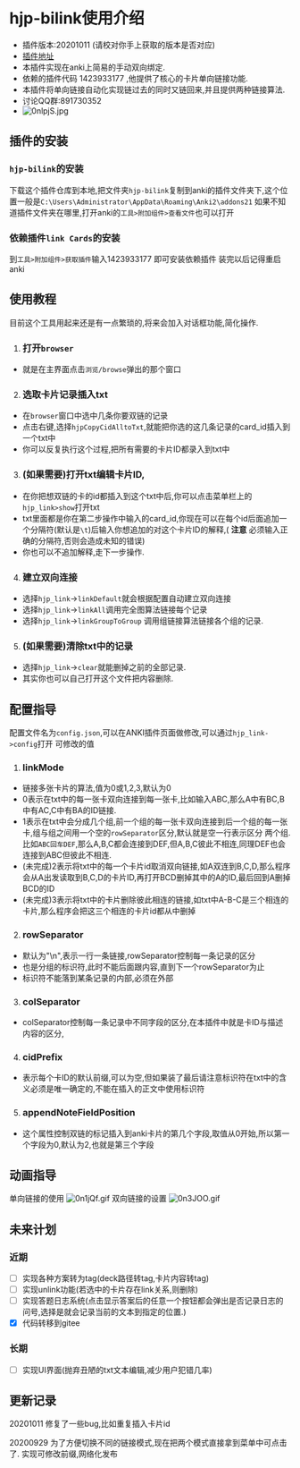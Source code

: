 # hjp-bilink使用介绍
- 插件版本:20201011 (请校对你手上获取的版本是否对应)
- [插件地址](https://gitee.com/huangjipan/hjp-bilink)
- 本插件实现在anki上简易的手动双向绑定.
- 依赖的插件代码 1423933177 ,他提供了核心的卡片单向链接功能.
- 本插件将单向链接自动化实现链过去的同时又链回来,并且提供两种链接算法.
- 讨论QQ群:891730352
- ![0nlpjS.jpg](https://s1.ax1x.com/2020/09/30/0nlpjS.jpg)
## 插件的安装
### `hjp-bilink`的安装
下载这个插件仓库到本地,把文件夹`hjp-bilink`复制到anki的插件文件夹下,这个位置一般是`C:\Users\Administrator\AppData\Roaming\Anki2\addons21`
如果不知道插件文件夹在哪里,打开anki的`工具>附加组件>查看文件`也可以打开
### 依赖插件`link Cards`的安装
到`工具>附加组件>获取插件`输入1423933177  即可安装依赖插件
装完以后记得重启anki
## 使用教程
目前这个工具用起来还是有一点繁琐的,将来会加入对话框功能,简化操作.
1. ### 打开`browser`
- 就是在主界面点击`浏览/browse`弹出的那个窗口
2. ### 选取卡片记录插入txt
- 在`browser`窗口中选中几条你要双链的记录
- 点击右键,选择`hjpCopyCidAlltoTxt`,就能把你选的这几条记录的card_id插入到一个txt中
- 你可以反复执行这个过程,把所有需要的卡片ID都录入到txt中
3. ### (如果需要)打开txt编辑卡片ID,
- 在你把想双链的卡的id都插入到这个txt中后,你可以点击菜单栏上的`hjp_link>show`打开txt
- txt里面都是你在第二步操作中输入的card_id,你现在可以在每个id后面追加一个分隔符(默认是`\t`)后输入你想追加的对这个卡片ID的解释,( **注意** 必须输入正确的分隔符,否则会造成未知的错误)
- 你也可以不追加解释,走下一步操作.
4. ### 建立双向连接
- 选择`hjp_link`->`linkDefault`就会根据配置自动建立双向连接
- 选择`hjp_link`->`linkAll`调用完全图算法链接每个记录
- 选择`hjp_link`->`linkGroupToGroup` 调用组链接算法链接各个组的记录.
5. ### (如果需要)清除txt中的记录
- 选择`hjp_link`->`clear`就能删掉之前的全部记录.
- 其实你也可以自己打开这个文件把内容删除.

## 配置指导
配置文件名为`config.json`,可以在ANKI插件页面做修改,可以通过`hjp_link->config`打开
可修改的值
1. ### linkMode
- 链接多张卡片的算法,值为0或1,2,3,默认为0
- 0表示在txt中的每一张卡双向连接到每一张卡,比如输入ABC,那么A中有BC,B中有AC,C中有BA的ID链接.
- 1表示在txt中会分成几个组,前一个组的每一张卡双向连接到后一个组的每一张卡,组与组之间用一个空的`rowSeparator`区分,默认就是空一行表示区分
两个组.比如`ABC回车DEF`,那么A,B,C都会连接到DEF,但A,B,C彼此不相连,同理DEF也会连接到ABC但彼此不相连.
- (未完成)2表示将txt中的每一个卡片id取消双向链接,如A双连到B,C,D,那么程序会从A出发读取到B,C,D的卡片ID,再打开BCD删掉其中的A的ID,最后回到A删掉BCD的ID
- (未完成)3表示将txt中的卡片删除彼此相连的链接,如txt中A-B-C是三个相连的卡片,那么程序会把这三个相连的卡片id都从中删掉
2. ### rowSeparator
- 默认为"\n",表示一行一条链接,rowSeparator控制每一条记录的区分
- 也是分组的标识符,此时不能后面跟内容,直到下一个rowSeparator为止
- 标识符不能落到某条记录的内部,必须在外部
3. ### colSeparator
- colSeparator控制每一条记录中不同字段的区分,在本插件中就是卡ID与描述内容的区分,
4. ### cidPrefix
- 表示每个卡ID的默认前缀,可以为空,但如果装了最后请注意标识符在txt中的含义必须是唯一确定的,不能在插入的正文中使用标识符
5. ### appendNoteFieldPosition
- 这个属性控制双链的标记插入到anki卡片的第几个字段,取值从0开始,所以第一个字段为0,默认为2,也就是第三个字段
## 动画指导
单向链接的使用
![0n1jQf.gif](https://s1.ax1x.com/2020/09/30/0n1jQf.gif)
双向链接的设置
![0n3JOO.gif](https://s1.ax1x.com/2020/09/30/0n3JOO.gif)

## 未来计划
### 近期
- [ ] 实现各种方案转为tag(deck路径转tag,卡片内容转tag)
- [ ] 实现unlink功能(若选中的卡片存在link关系,则删除)
- [ ] 实现答题日志系统(点击显示答案后的任意一个按钮都会弹出是否记录日志的问号,选择是就会记录当前的文本到指定的位置.)
- [x] 代码转移到gitee
### 长期
- [ ] 实现UI界面(抛弃丑陋的txt文本编辑,减少用户犯错几率)

## 更新记录
20201011
修复了一些bug,比如重复插入卡片id

20200929
为了方便切换不同的链接模式,现在把两个模式直接拿到菜单中可点击了.
实现可修改前缀,网络化发布
